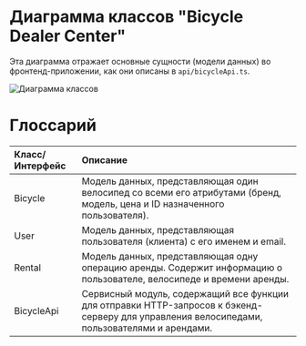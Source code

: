 # Диаграмма классов "Bicycle Dealer Center"

Эта диаграмма отражает основные сущности (модели данных) во фронтенд-приложении, как они описаны в `api/bicycleApi.ts`.

![Диаграмма классов](https.github.com/michael204060/bicycle-dealer-center/assets/10041288/b643ba94-7be4-4ec5-b108-e7c617b08492)

# Глоссарий

| Класс/Интерфейс | Описание |
|:--|:--|
| Bicycle | Модель данных, представляющая один велосипед со всеми его атрибутами (бренд, модель, цена и ID назначенного пользователя). |
| User | Модель данных, представляющая пользователя (клиента) с его именем и email. |
| Rental | Модель данных, представляющая одну операцию аренды. Содержит информацию о пользователе, велосипеде и времени аренды. |
| BicycleApi | Сервисный модуль, содержащий все функции для отправки HTTP-запросов к бэкенд-серверу для управления велосипедами, пользователями и арендами. |